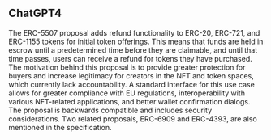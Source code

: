 ## ChatGPT4

The ERC-5507 proposal adds refund functionality to ERC-20, ERC-721, and ERC-1155 tokens for initial token offerings. This means that funds are held in escrow until a predetermined time before they are claimable, and until that time passes, users can receive a refund for tokens they have purchased. The motivation behind this proposal is to provide greater protection for buyers and increase legitimacy for creators in the NFT and token spaces, which currently lack accountability. A standard interface for this use case allows for greater compliance with EU regulations, interoperability with various NFT-related applications, and better wallet confirmation dialogs. The proposal is backwards compatible and includes security considerations. Two related proposals, ERC-6909 and ERC-4393, are also mentioned in the specification.
